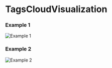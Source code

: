 # TagsCloudVisualization

### Example 1
![Example 1](/TagsCloudVisualization/Samples/example1.png?raw=true)

### Example 2
![Example 2](/TagsCloudVisualization/Samples/example2.png?raw=true)
